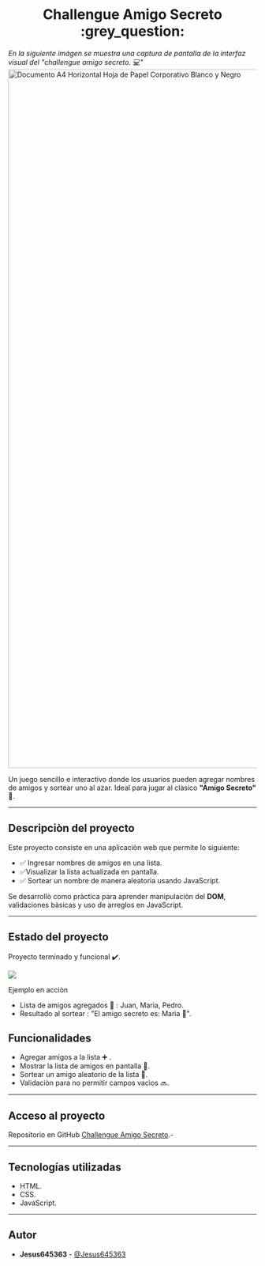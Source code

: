 <h1 align="center"> Challengue Amigo Secreto :grey_question: </h1> 

*En la siguiente imágen se muestra una captura de pantalla de la interfaz visual del "challengue amigo secreto. 💻"*<img width="2000" height="1414" alt="Documento A4 Horizontal Hoja de Papel Corporativo Blanco y Negro" src="https://github.com/user-attachments/assets/0df21d3f-f358-4485-b36c-1c573be3fea2" />




Un juego sencillo e interactivo donde los usuarios pueden agregar nombres de amigos y sortear uno al azar.
Ideal para jugar al clàsico **"Amigo Secreto"** 🎲.

   ---

## Descripciòn del proyecto
Este proyecto consiste en una aplicaciòn web que permite lo siguiente:
- ✅ Ingresar nombres de amigos en una lista.
- ✅Visualizar la lista actualizada en pantalla.
- ✅ Sortear un nombre de manera aleatoria usando JavaScript.

 Se desarrollò como pràctica para aprender manipulaciòn del **DOM**, validaciones bàsicas y uso de arreglos en JavaScript.

 ---

 ## Estado del proyecto
 Proyecto terminado y funcional ✔️.
 <p align="left">
<img src="https://img.shields.io/badge/STATUS-TERMINADO-orange">
</p>
 
 Ejemplo en acciòn
 - Lista de amigos agregados 📖 :
 Juan, Marìa, Pedro.
 - Resultado al sortear :
 "El amigo secreto es: Marìa 🎉".

 ## Funcionalidades
 - Agregar amigos a la lista ➕ .
 - Mostrar la lista de amigos en pantalla 🔎.
 - Sortear un amigo aleatorio de la lista  🎲.
 - Validaciòn para no permitir campos vacìos 🔜.

 ---

 ## Acceso al proyecto
 Repositorio en GitHub [Challengue Amigo Secreto](https://github.com/Jesus645363/Challengue-amigo-secreto).-

 ---

 ## Tecnologías utilizadas
 - HTML.
 - CSS.
 - JavaScript.

 ---

 ## Autor 
 - **Jesus645363** - [@Jesus645363](https://github.com/Jesus645363)

